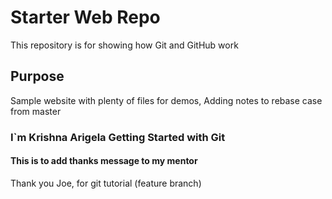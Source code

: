 # Starter Web Repo

This repository is for showing how Git and GitHub work

## Purpose

Sample website with plenty of files for demos, Adding notes to rebase case from master

### I`m Krishna Arigela Getting Started with Git

#### This is to add thanks message to my mentor 

Thank you Joe, for git tutorial (feature branch)